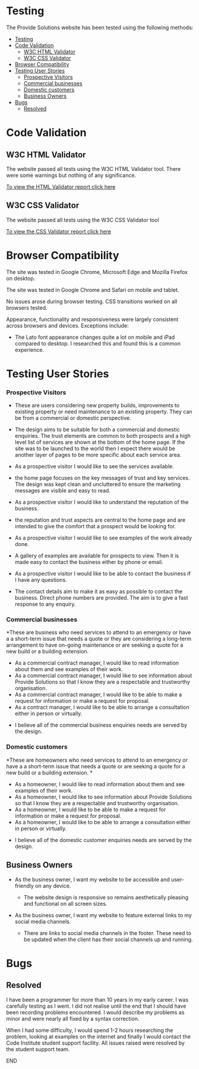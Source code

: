 # Testing

The Provide Solutions website has been tested using the following methods:
- [Testing](#testing)
- [Code Validation](#code-validation)
  - [W3C HTML Validator](#w3c-html-validator)
  - [W3C CSS Validator](#w3c-css-validator)
- [Browser Compatibility](#browser-compatibility)
- [Testing User Stories](#testing-user-stories)
    - [Prospective Visitors](#prospective-visitors)
    - [Commercial businesses](#commercial-businesses)
    - [Domestic customers](#domestic-customers)
  - [Business Owners](#business-owners)
- [Bugs](#bugs)
  - [Resolved](#resolved)

# Code Validation

## W3C HTML Validator

The website passed all tests using the W3C HTML Validator tool.  There were some warnings but nothing of any significance.

<a href="/Nu Html Checker Milestone 1.pdf">To view the HTML Validator report click here</a>


## W3C CSS Validator

The website passed all tests using the W3C CSS Validator tool

<a href="/W3C CSS Validation milestone-project-one.pdf">To view the CSS Validator report click here</a>

# Browser Compatibility

The site was tested in Google Chrome, Microsoft Edge and Mozilla Firefox on desktop.

The site was tested in Google Chrome and Safari on mobile and tablet.

No issues arose during browser testing. CSS transitions worked on all browsers tested. 

Appearance, functionality and responsiveness were largely consistent across browsers and devices. Exceptions include:
- The Lato font appearance changes quite a lot on mobile and iPad compared to desktop. I researched this and found this is a common experience. 


# Testing User Stories


### Prospective Visitors

* These are users considering new property builds, improvements to existing property or need maintenance to an existing property.  They can be from a commercial or domestic perspective.

-	The design aims to be suitable for both a commercial and domestic enquiries.  The trust elements are common to both prospects and a high level list of services are shown at the bottom of the home page.  If the site was to be launched to the world then I expect there would be another layer of pages to be more specific about each service area.

* As a prospective visitor I would like to see the services available. 
  
-	the home page focuses on the key messages of trust and key services.  The design was kept clean and uncluttered to ensure the marketing messages are visible and easy to read.  

* As a prospective visitor I would like to understand the reputation of the business.
  
-	the reputation and trust aspects are central to the home page and are intended to give the comfort that a prospect would be looking for.

* As a prospective visitor I would like to see examples of the work already done.
  
-	A gallery of examples are available for prospects to view.  Then it is made easy to contact the business either by phone or email.

* As a prospective visitor I would like to be able to contact the business if I have any questions.
  
-	The contact details aim to make it as easy as possible to contact the business.  Direct phone numbers are provided.  The aim is to give a fast response to any enquiry.



### Commercial businesses 

*These are business who need services to attend to an emergency or have a a short-term issue that needs a quote or they are considering a long-term arrangement to have on-going maintenance or are seeking a quote for a new build or a building extension.

* As a commercial contract manager, I would like to read information about them and see examples of their work. 
* As a commercial contract manager, I would like to see information about Provide Solutions so that I know they are a respectable and trustworthy organisation. 
* As a commercial contract manager, I would like to be able to make a request for information or make a request for proposal.
* As a contract manager, I would like to be able to arrange a consultation either in person or virtually. 

-   I believe all of the commercial business enquiries needs are served by the design.

### Domestic customers

*These are homeowners who need services to attend to an emergency or have a a short-term issue that needs a quote or are seeking a quote for a new build or a building extension. *

* As a homeowner, I would like to read information about them and see examples of their work. 
* As a homeowner, I would like to see information about Provide Solutions so that I know they are a respectable and trustworthy organisation. 
* As a homeowner, I would like to be able to make a request for information or make a request for proposal.
* As a homeowner, I would like to be able to arrange a consultation either in person or virtually. 

- I believe all of the domestic customer enquiries needs are served by the design.

## Business Owners
     
* As the business owner, I want my website to be accessible and user-friendly on any device.

    - The website design is responsive so remains aesthetically pleasing and functional on all screen sizes. 

* As the business owner, I want my website to feature external links to my social media channels.

    - There are links to social media channels in the footer.  These need to be updated when the client has their social channels up and running.


# Bugs

## Resolved

I have been a programmer for more than 10 years in my early career.  I was carefully testing as I went.  I did not realise until the end that I should have been recording problems encountered.  I would describe my problems as minor and were nearly all fixed by a syntax correction.

When I had some difficulty, I would spend 1-2 hours researching the problem, looking at examples on the internet and finally I would contact the Code Institute student support facility. All issues raised were resolved by the student support team.


END
